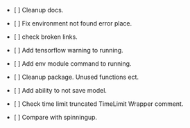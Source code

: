 *   \[ ] Cleanup docs.

*   \[ ] Fix environment not found error place.

*   \[ ] check broken links.

*   \[ ] Add tensorflow warning to running.

*   \[ ] Add env module command to running.

*   \[ ] Cleanup package. Unused functions ect.

*   \[ ] Add ability to not save model.

*   \[ ] Check time limit truncated TimeLimit Wrapper comment.

*   \[ ] Compare with spinningup.
